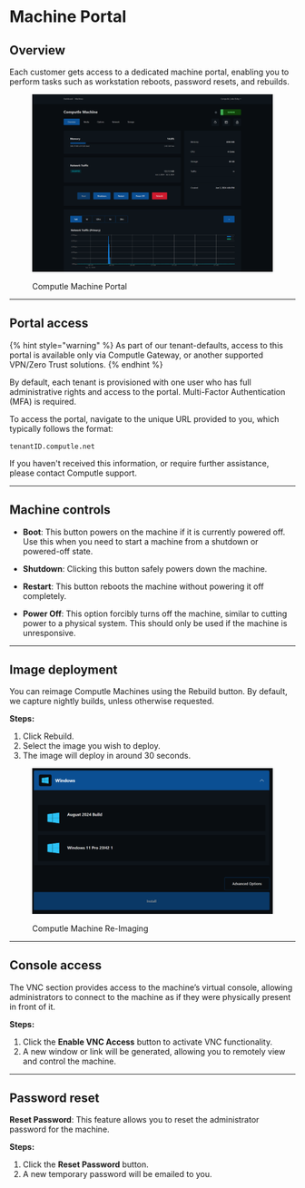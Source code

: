 # Machine Portal

## **Overview**

Each customer gets access to a dedicated machine portal, enabling you to perform tasks such as workstation reboots, password resets, and rebuilds.

<figure><img src="../../.gitbook/assets/image (6).png" alt=""><figcaption><p>Computle Machine Portal</p></figcaption></figure>

***

## **Portal access**

{% hint style="warning" %}
As part of our tenant-defaults, access to this portal is available only via Computle Gateway, or another supported VPN/Zero Trust solutions.&#x20;
{% endhint %}

By default, each tenant is provisioned with one user who has full administrative rights and access to the portal. Multi-Factor Authentication (MFA) is required.&#x20;

To access the portal, navigate to the unique URL provided to you, which typically follows the format:

```
tenantID.computle.net
```

If you haven't received this information, or require further assistance, please contact Computle support.

***

## **Machine controls**

*   **Boot**: This button powers on the machine if it is currently powered off. Use this when you need to start a machine from a shutdown or powered-off state.


*   **Shutdown**: Clicking this button safely powers down the machine.


*   **Restart**: This button reboots the machine without powering it off completely.


* **Power Off**: This option forcibly turns off the machine, similar to cutting power to a physical system. This should only be used if the machine is unresponsive.

***

## **Image deployment**

You can reimage Computle Machines using the Rebuild button. By default, we capture nightly builds, unless otherwise requested.&#x20;

**Steps:**

1. Click Rebuild.
2. Select the image you wish to deploy.
3. The image will deploy in around 30 seconds.

<figure><img src="../../.gitbook/assets/image (1).png" alt=""><figcaption><p>Computle Machine Re-Imaging</p></figcaption></figure>

***

## **Console access**&#x20;

The VNC section provides access to the machine’s virtual console, allowing administrators to connect to the machine as if they were physically present in front of it.

**Steps:**

1. Click the **Enable VNC Access** button to activate VNC functionality.
2. A new window or link will be generated, allowing you to remotely view and control the machine.

***

## **Password reset**

**Reset Password**: This feature allows you to reset the administrator password for the machine.

**Steps:**

1. Click the **Reset Password** button.
2. A new temporary password will be emailed to you.

&#x20;
